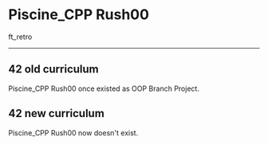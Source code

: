 # Piscine_CPP Rush00

ft_retro


---


## 42 old curriculum

Piscine_CPP Rush00 once existed as OOP Branch Project.  

## 42 new curriculum

Piscine_CPP Rush00 now doesn't exist.  

